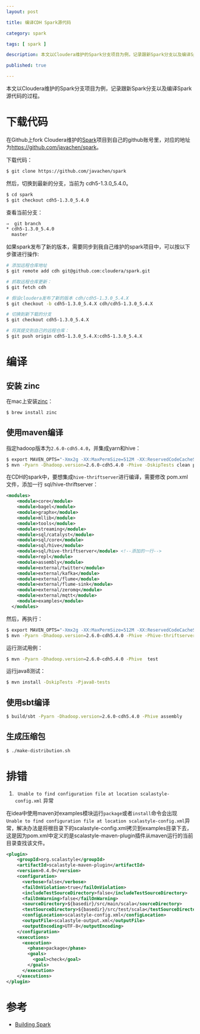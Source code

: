 ```yaml
---
layout: post

title: 编译CDH Spark源代码

category: spark

tags: [ spark ]

description: 本文以Cloudera维护的Spark分支项目为例，记录跟新Spark分支以及编译Spark源代码的过程。

published: true

---
```


本文以Cloudera维护的Spark分支项目为例，记录跟新Spark分支以及编译Spark源代码的过程。

# 下载代码

在Github上fork Cloudera维护的[Spark]( https://github.com/cloudera/spark)项目到自己的github账号里，对应的地址为<https://github.com/javachen/spark>。

下载代码：

~~~bash
$ git clone https://github.com/javachen/spark
~~~

然后，切换到最新的分支，当前为 cdh5-1.3.0_5.4.0。

~~~bash
$ cd spark
$ git checkout cdh5-1.3.0_5.4.0
~~~

查看当前分支：

~~~bash
⇒  git branch
* cdh5-1.3.0_5.4.0
  master
~~~

如果spark发布了新的版本，需要同步到我自己维护的spark项目中，可以按以下步骤进行操作:

~~~bash
# 添加远程仓库地址
$ git remote add cdh git@github.com:cloudera/spark.git

# 抓取远程仓库更新：
$ git fetch cdh

# 假设cloudera发布了新的版本 cdh/cdh5-1.3.0_5.4.X
$ git checkout -b cdh5-1.3.0_5.4.X cdh/cdh5-1.3.0_5.4.X

# 切换到新下载的分支 
$ git checkout cdh5-1.3.0_5.4.X

# 将其提交到自己的远程仓库：
$ git push origin cdh5-1.3.0_5.4.X:cdh5-1.3.0_5.4.X
~~~

# 编译

## 安装 zinc

在mac上安装[zinc](https://github.com/typesafehub/zinc)：

~~~bash
$ brew install zinc
~~~

## 使用maven编译

指定hadoop版本为`2.6.0-cdh5.4.0`，并集成yarn和hive：

~~~bash
$ export MAVEN_OPTS="-Xmx2g -XX:MaxPermSize=512M -XX:ReservedCodeCacheSize=512m"
$ mvn -Pyarn -Dhadoop.version=2.6.0-cdh5.4.0 -Phive -DskipTests clean package
~~~

在CDH的spark中，要想集成`hive-thriftserver`进行编译，需要修改 pom.xml 文件，添加一行 <module>sql/hive-thriftserver</module>：

~~~xml
<modules>
    <module>core</module>
    <module>bagel</module>
    <module>graphx</module>
    <module>mllib</module>
    <module>tools</module>
    <module>streaming</module>
    <module>sql/catalyst</module>
    <module>sql/core</module>
    <module>sql/hive</module>
    <module>sql/hive-thriftserver</module> <!--添加的一行-->
    <module>repl</module>
    <module>assembly</module>
    <module>external/twitter</module>
    <module>external/kafka</module>
    <module>external/flume</module>
    <module>external/flume-sink</module>
    <module>external/zeromq</module>
    <module>external/mqtt</module>
    <module>examples</module>
  </modules>
~~~

然后，再执行：

~~~bash
$ export MAVEN_OPTS="-Xmx2g -XX:MaxPermSize=512M -XX:ReservedCodeCacheSize=512m"
$ mvn -Pyarn -Dhadoop.version=2.6.0-cdh5.4.0 -Phive -Phive-thriftserver -DskipTests clean package
~~~

运行测试用例：

~~~bash
$ mvn -Pyarn -Dhadoop.version=2.6.0-cdh5.4.0 -Phive  test
~~~

运行java8测试：

~~~bash
$ mvn install -DskipTests -Pjava8-tests
~~~

## 使用sbt编译

~~~bash
$ build/sbt -Pyarn -Dhadoop.version=2.6.0-cdh5.4.0 -Phive assembly
~~~

## 生成压缩包

~~~bash
$ ./make-distribution.sh
~~~

# 排错

1. ` Unable to find configuration file at location scalastyle-config.xml` 异常

在idea中使用maven对examples模块运行`package`或者`install`命令会出现` Unable to find configuration file at location scalastyle-config.xml`异常，解决办法是将根目录下的scalastyle-config.xml拷贝到examples目录下去，这是因为pom.xml中定义的是scalastyle-maven-plugin插件从maven运行的当前目录查找该文件。

~~~xml
<plugin>
    <groupId>org.scalastyle</groupId>
    <artifactId>scalastyle-maven-plugin</artifactId>
    <version>0.4.0</version>
    <configuration>
      <verbose>false</verbose>
      <failOnViolation>true</failOnViolation>
      <includeTestSourceDirectory>false</includeTestSourceDirectory>
      <failOnWarning>false</failOnWarning>
      <sourceDirectory>${basedir}/src/main/scala</sourceDirectory>
      <testSourceDirectory>${basedir}/src/test/scala</testSourceDirectory>
      <configLocation>scalastyle-config.xml</configLocation>
      <outputFile>scalastyle-output.xml</outputFile>
      <outputEncoding>UTF-8</outputEncoding>
    </configuration>
    <executions>
      <execution>
        <phase>package</phase>
        <goals>
          <goal>check</goal>
        </goals>
      </execution>
    </executions>
</plugin>
~~~



# 参考

- [Building Spark](http://spark.apache.org/docs/latest/building-spark.html)
